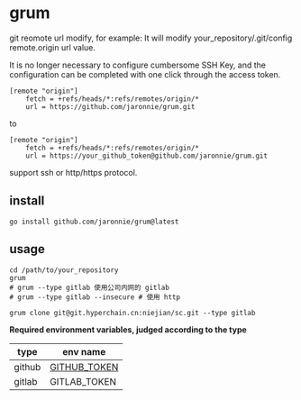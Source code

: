 # grum

git reomote url modify, for example:
It will modify your_repository/.git/config remote.origin url value.

It is no longer necessary to configure cumbersome SSH Key, and the configuration can be completed with one click through the access token.

```shell
[remote "origin"]
    fetch = +refs/heads/*:refs/remotes/origin/*
    url = https://github.com/jaronnie/grum.git
```

to

```shell
[remote "origin"]
    fetch = +refs/heads/*:refs/remotes/origin/*
    url = https://your_github_token@github.com/jaronnie/grum.git
```

support ssh or http/https protocol.

## install

```shell
go install github.com/jaronnie/grum@latest
```

## usage

```shell
cd /path/to/your_repository
grum
# grum --type gitlab 使用公司内网的 gitlab
# grum --type gitlab --insecure # 使用 http
```

```shell
grum clone git@git.hyperchain.cn:niejian/sc.git --type gitlab
```

**Required environment variables, judged according to the type**

| type   | env name                                               |
| ------ | ------------------------------------------------------ |
| github | [GITHUB_TOKEN](https://github.com/settings/tokens/new) |
| gitlab | GITLAB_TOKEN                                           |

